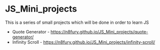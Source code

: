 # JS_Mini_projects
This is a series of small projects which will be done in order to learn JS

- Quote Generator - https://n8fury.github.io/JS_Mini_projects/quote-generator/ <br>
- Infinity Scroll - https://n8fury.github.io/JS_Mini_projects/infinity-scroll/
